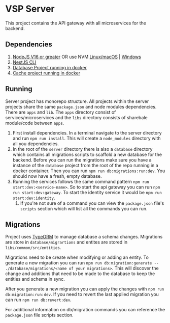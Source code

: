 # VSP Server

This project contains the API gateway with all microservices for the backend.

## Dependencies

1. [NodeJS V16 or greater](https://nodejs.org/en/) OR use NVM [Linux/macOS](https://github.com/nvm-sh/nvm) | [Windows](https://github.com/coreybutler/nvm-windows)
2. [NestJS CLI](https://docs.nestjs.com/cli/overview)
3. [Database Project running in docker](https://github.com/xmrdevx/vsp-project/tree/master/database)
4. [Cache project running in docker](https://github.com/xmrdevx/vsp-project/tree/master/cache)

## Running

Server project has monorepo structure.  All projects within the server projects share the same `package.json` and node modules dependencies.  There are `apps` and `lib`.  The `apps` directory consist of services/microservices and the `libs` directory consists of sharebale module/code between `apps`.

1. First install dependencies.  In a terminal navigate to the server directory and run `npm run install`.  This will create a `node_modules` directory with all you dependencies.
2. In the root of the `server` directory there is also a `database` directory which contains all migrations scripts to scaffold a new database for the backend.  Before you can run the migrations make sure you have a instance of the `database` project from the root of the repo running in a docker container.  Then you can run `npm run db:migrations:run:dev`.  You should now have a fresh, empty database.
3. Running the services follows the same command pattern `npm run start:dev:<service-name>`.  So to start the api gateway you can run `npm run start:dev:gateway`.  To start the identity service it would be `npm run start:dev:identity`.
   1. If you're not sure of a command you can view the `package.json` file's `scripts` section which will list all the commands you can run.

## Migrations

Project uses [TypeORM](https://typeorm.io/) to manage database a schema changes. Migrations are store in `database/migrartions` and entites are stored in `libs/common/src/entities`.

Migrations need to be create when modifying or adding an entity.  To generate a new migration you can run `npm run db:migration:generate -- ./database/migrations/<name of your migrations>`.  This will discover the change and additions that need to be made to the database to keep the entities and schema in sync.

After you generate a new migration you can apply the changes with `npm run db:migration:run:dev`.  If you need to revert the last applied migration you can run `npm run db:revert:dev`.

For additional information on db/migration commands you can reference the `package.json` file scripts section.
